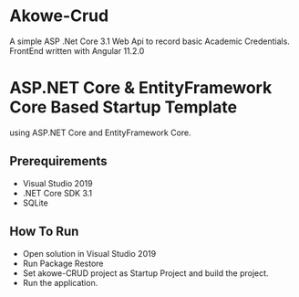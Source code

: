 # Akowe-Crud
A simple ASP .Net Core 3.1 Web Api to record basic Academic Credentials.
FrontEnd written with Angular 11.2.0

# ASP.NET Core & EntityFramework Core Based Startup Template

using ASP.NET Core and EntityFramework Core.

## Prerequirements

* Visual Studio 2019
* .NET Core SDK 3.1
* SQLite

## How To Run

* Open solution in Visual Studio 2019
* Run Package Restore
* Set akowe-CRUD project as Startup Project and build the project.
* Run the application.
